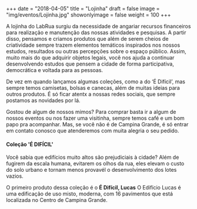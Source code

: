 +++
date = "2018-04-05"
title = "Lojinha"
draft = false
image = "img/eventos/Lojinha.jpg"
showonlyimage = false
weight = 100
+++

<!--more-->

A lojinha do LabRua surgiu da necessidade de angariar recursos financeiros para realização e manutenção das nossas atividades e pesquisas. A partir disso, pensamos e criamos produtos que além de serem cheios de criatividade sempre trazem elementos temáticos inspirados nos nossos estudos, resultados ou outras percepções sobre o espaço público.
Assim, muito mais do que adquirir objetos legais, você nos ajuda a continuar desenvolvendo estudos que pensem a cidade de forma participativa, democrática e voltada para as pessoas.

De vez em quando lançamos algumas coleções, como a do ‘É Difícil’, mas sempre temos camisetas, bolsas e canecas, além de muitas ideias para outros produtos. É só ficar atentx a nossas redes sociais, que sempre postamos as novidades por lá.

​Gostou de algum de nossos mimos? Para comprar basta ir a algum de nossos eventos ou nos fazer uma visitinha, sempre temos café e um bom papo pra acompanhar. Mas, se você não é de Campina Grande, é só entrar em contato conosco que atenderemos com muita alegria o seu pedido.


#### Coleção 'É DIFÍCIL'
Você sabia que edifícios muito altos são prejudiciais à cidade?
Além de fugirem da escala humana, evitarem os olhos da rua, eles elevam o custo do solo urbano e tornam menos provavél o desenvolvimento dos lotes vazios.

O primeiro produto dessa coleção é o **É Difícil, Lucas**
O Edifício Lucas é uma edificação de uso misto, moderna, com 16 pavimentos que está localizada no Centro de Campina Grande.






<style>
table:nth-of-type(1) {
    display:table;
    width:60%;
}
table:nth-of-type(1) th:nth-of-type(2) {
    width:10%;
}
</style>
